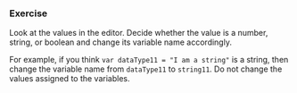 ### Exercise

Look at the values in the editor. Decide whether the value is a number, string, or boolean and change its variable name accordingly.

For example, if you think `var dataType11 = "I am a string"` is a string, then change the variable name from `dataType11` to `string11`. Do not change the values assigned to the variables.
